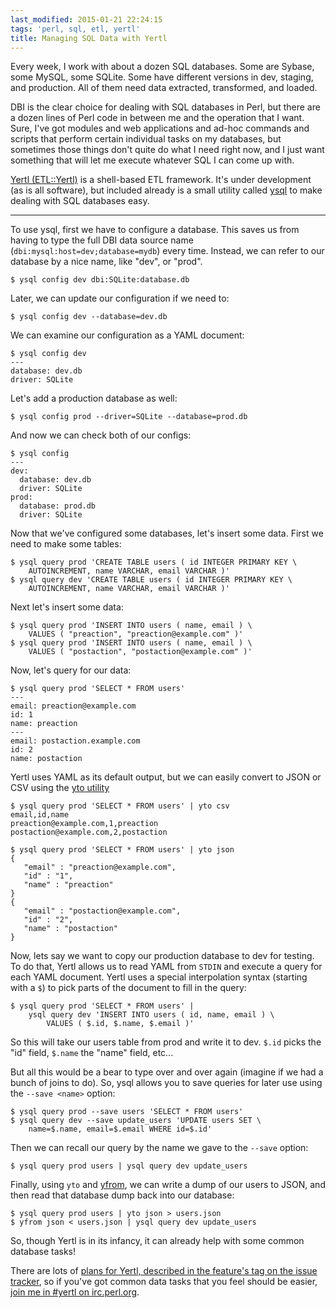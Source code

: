```yaml
---
last_modified: 2015-01-21 22:24:15
tags: 'perl, sql, etl, yertl'
title: Managing SQL Data with Yertl
---
```

Every week, I work with about a dozen SQL databases. Some are Sybase, some
MySQL, some SQLite. Some have different versions in dev, staging, and
production. All of them need data extracted, transformed, and loaded.

DBI is the clear choice for dealing with SQL databases in Perl, but there are a
dozen lines of Perl code in between me and the operation that I want. Sure,
I've got modules and web applications and ad-hoc commands and scripts that
perform certain individual tasks on my databases, but sometimes those things
don't quite do what I need right now, and I just want something that will let
me execute whatever SQL I can come up with.

[Yertl (ETL::Yertl)](http://metacpan.org/pod/ETL::Yertl) is a shell-based ETL
framework. It's under development (as is all software), but included already is
a small utility called [ysql](http://metacpan.org/pod/ysql) to make dealing
with SQL databases easy.

---

To use ysql, first we have to configure a database. This saves us from having
to type the full DBI data source name (`dbi:mysql:host=dev;database=mydb`) every
time. Instead, we can refer to our database by a nice name, like "dev", or
"prod".

    $ ysql config dev dbi:SQLite:database.db

Later, we can update our configuration if we need to:

    $ ysql config dev --database=dev.db

We can examine our configuration as a YAML document:

    $ ysql config dev
    ---
    database: dev.db
    driver: SQLite

Let's add a production database as well:

    $ ysql config prod --driver=SQLite --database=prod.db

And now we can check both of our configs:

    $ ysql config
    ---
    dev:
      database: dev.db
      driver: SQLite
    prod:
      database: prod.db
      driver: SQLite

Now that we've configured some databases, let's insert some data. First we need
to make some tables:

    $ ysql query prod 'CREATE TABLE users ( id INTEGER PRIMARY KEY \
        AUTOINCREMENT, name VARCHAR, email VARCHAR )'
    $ ysql query dev 'CREATE TABLE users ( id INTEGER PRIMARY KEY \
        AUTOINCREMENT, name VARCHAR, email VARCHAR )'

Next let's insert some data:

    $ ysql query prod 'INSERT INTO users ( name, email ) \
        VALUES ( "preaction", "preaction@example.com" )'
    $ ysql query prod 'INSERT INTO users ( name, email ) \
        VALUES ( "postaction", "postaction@example.com" )'

Now, let's query for our data:

    $ ysql query prod 'SELECT * FROM users'
    ---
    email: preaction@example.com
    id: 1
    name: preaction
    ---
    email: postaction.example.com
    id: 2
    name: postaction

Yertl uses YAML as its default output, but we can easily convert to JSON or CSV
using the [yto utility](http://metacpan.org/pod/yto)

    $ ysql query prod 'SELECT * FROM users' | yto csv
    email,id,name
    preaction@example.com,1,preaction
    postaction@example.com,2,postaction

    $ ysql query prod 'SELECT * FROM users' | yto json
    {
       "email" : "preaction@example.com",
       "id" : "1",
       "name" : "preaction"
    }
    {
       "email" : "postaction@example.com",
       "id" : "2",
       "name" : "postaction"
    }

Now, lets say we want to copy our production database to dev for testing. To do
that, Yertl allows us to read YAML from `STDIN` and execute a query for each YAML
document. Yertl uses a special interpolation syntax (starting with a `$`) to
pick parts of the document to fill in the query:

    $ ysql query prod 'SELECT * FROM users' |
        ysql query dev 'INSERT INTO users ( id, name, email ) \
            VALUES ( $.id, $.name, $.email )'

So this will take our users table from prod and write it to dev. `$.id` picks
the "id" field, `$.name` the "name" field, etc...

But all this would be a bear to type over and over again (imagine if we had a
bunch of joins to do). So, ysql allows you to save queries for later use using
the `--save <name>` option:

    $ ysql query prod --save users 'SELECT * FROM users'
    $ ysql query dev --save update_users 'UPDATE users SET \
        name=$.name, email=$.email WHERE id=$.id'

Then we can recall our query by the name we gave to the `--save` option:

    $ ysql query prod users | ysql query dev update_users

Finally, using `yto` and [yfrom](http://metacpan.org/pod/yfrom), we can write a
dump of our users to JSON, and then read that database dump back into our
database:

    $ ysql query prod users | yto json > users.json
    $ yfrom json < users.json | ysql query dev update_users

So, though Yertl is in its infancy, it can already help with some common
database tasks!

There are lots of [plans for Yertl, described in the feature's tag on the issue
tracker](https://github.com/preaction/ETL-Yertl/labels/feature), so if you've
got common data tasks that you feel should be easier, [join me in #yertl on
irc.perl.org](https://chat.mibbit.com/?channel=%23yertl&server=irc.perl.org).

